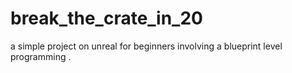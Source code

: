 # break_the_crate_in_20
 a simple project on unreal for beginners involving a blueprint level programming .
